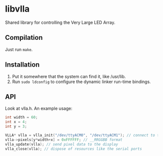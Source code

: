 # libvlla

Shared library for controlling the Very Large LED Array.

## Compilation

Just run `make`.

## Installation

1. Put it somewhere that the system can find it, like /usr/lib.
2. Run `sudo ldconfig` to configure the dynamic linker run-time bindings.

## API

Look at vlla.h. An example usage:

```C
int width = 60;
int x = 4;
int y = 3;

VLLA* vlla = vlla_init("/dev/ttyACM0", "/dev/ttyACM1"); // connect to the display hardware
vlla->pixels[y*width+x] = 0xFFFFFF; // __RRGGBB format
vlla_update(vlla); // send pixel data to the display
vlla_close(vlla); // dispose of resources like the serial ports
```
